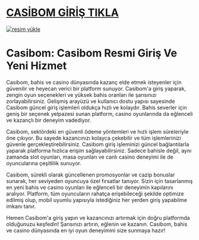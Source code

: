 # <a href="https://casibom1314.com/">CASİBOM GİRİŞ TIKLA</a>

<a href="https://casibom1314.com/"><img src="https://resmim.net/cdn/2024/10/07/mQocaj.png" alt="resim yükle" border="0" /></a>

# Casibom: Casibom Resmi Giriş Ve Yeni Hizmet
Casibom, bahis ve casino dünyasında kazanç elde etmek isteyenler için güvenilir ve heyecan verici bir platform sunuyor. Casibom'a giriş yaparak, zengin oyun seçenekleri ve yüksek bahis oranları ile şansınızı zorlayabilirsiniz. Gelişmiş arayüzü ve kullanıcı dostu yapısı sayesinde Casibom güncel giriş işlemleri oldukça hızlı ve kolaydır. Bahis severler için geniş bir seçenek yelpazesi sunan platform, casino oyunlarında da eğlenceli ve kazançlı bir deneyim vadediyor.

Casibom, sektördeki en güvenli ödeme yöntemleri ve hızlı işlem süreleriyle öne çıkıyor. Bu sayede kazancınızı kolayca çekebilir ve tüm işlemlerinizi güvenle gerçekleştirebilirsiniz. Casibom giriş işleminizi güncel bağlantılarla yaparak platforma hızlıca erişim sağlayabilirsiniz. Sadece bahisle değil, aynı zamanda slot oyunları, masa oyunları ve canlı casino deneyimi ile de oyuncularına çeşitlilik sunuyor.

Casibom, sürekli olarak güncellenen promosyonlar ve cazip bonuslar sunarak, her seviyeden oyuncuya özel fırsatlar tanıyor. Sizin için tasarlanmış en yeni bahis ve casino oyunları ile eğlenceli bir deneyimin kapılarını aralıyor. Platform, tüm oyuncuların rahatça erişebileceği şekilde optimize edilmiş olup, mobil uyumlu yapısıyla istediğiniz her yerden giriş yapabilme imkanı tanır.

Hemen Casibom'a giriş yapın ve kazancınızı artırmak için doğru platformda olduğunuzu keşfedin! Şansınızı artırın, eğlenin ve kazanın. Casibom, bahis ve casino dünyasında en iyi oyun deneyimini size sunmaya hazır!
